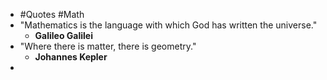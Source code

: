 - #Quotes #Math
- "Mathematics is the language with which God has written the universe."
	- **Galileo Galilei**
- "Where there is matter, there is geometry."
	- **Johannes Kepler**
-